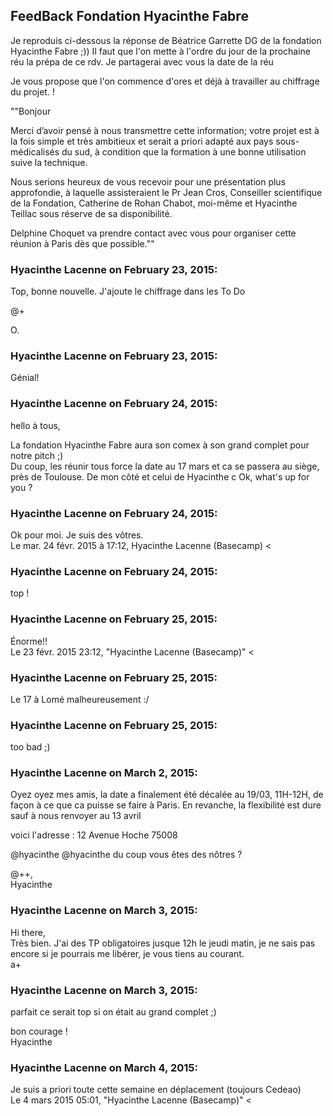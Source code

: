 ## FeedBack Fondation Hyacinthe Fabre



Je reproduis ci-dessous la réponse de Béatrice Garrette DG de la fondation
Hyacinthe Fabre ;)) Il faut que l'on mette à l'ordre du jour de la prochaine réu
la prépa de ce rdv. Je partagerai avec vous la date de la réu  
  
Je vous propose que l'on commence d'ores et déjà à travailler au chiffrage du
projet. !  
  
""Bonjour

Merci d’avoir pensé à nous transmettre cette information; votre projet est à
la fois simple et très ambitieux et serait a priori adapté aux pays sous-
médicalisés du sud, à condition que la formation à une bonne utilisation suive
la technique.

Nous serions heureux de vous recevoir pour une présentation plus approfondie,
à laquelle assisteraient le Pr Jean Cros, Conseiller scientifique de la
Fondation, Catherine de Rohan Chabot, moi-même et Hyacinthe Teillac sous réserve
de sa disponibilité.

Delphine Choquet va prendre contact avec vous pour organiser cette réunion à
Paris dès que possible.""



### **Hyacinthe Lacenne** on February 23, 2015:



Top, bonne nouvelle. J'ajoute le chiffrage dans les To Do  
  
@+  
  
O.



### **Hyacinthe Lacenne** on February 23, 2015:



Génial!



### **Hyacinthe Lacenne** on February 24, 2015:



hello à tous,  
  
La fondation Hyacinthe Fabre aura son comex à son grand complet pour notre pitch
;)  
Du coup, les réunir tous force la date au 17 mars et ca se passera au siège,
près de Toulouse. De mon côté et celui de Hyacinthe c Ok, what's up for you ?



### **Hyacinthe Lacenne** on February 24, 2015:



Ok pour moi. Je suis des vôtres.  
Le mar. 24 févr. 2015 à 17:12, Hyacinthe Lacenne (Basecamp) &lt;



### **Hyacinthe Lacenne** on February 24, 2015:



  
top !



### **Hyacinthe Lacenne** on February 25, 2015:



Énorme!!  
Le 23 févr. 2015 23:12, "Hyacinthe Lacenne (Basecamp)" &lt;



### **Hyacinthe Lacenne** on February 25, 2015:



Le 17 à Lomé malheureusement :/



### **Hyacinthe Lacenne** on February 25, 2015:



too bad ;)



### **Hyacinthe Lacenne** on March 2, 2015:



Oyez oyez mes amis, la date a finalement été décalée au 19/03, 11H-12H, de
façon à ce que ca puisse se faire à Paris. En revanche, la flexibilité est
dure sauf à nous renvoyer au 13 avril  
  
voici l'adresse : 12 Avenue Hoche 75008  
  
@hyacinthe @hyacinthe du coup vous êtes des nôtres ?  
  
  
@++,  
Hyacinthe



### **Hyacinthe Lacenne** on March 3, 2015:



Hi there,  
Très bien. J'ai des TP obligatoires jusque 12h le jeudi matin, je ne sais pas
encore si je pourrais me libérer, je vous tiens au courant.  
a+



### **Hyacinthe Lacenne** on March 3, 2015:



parfait ce serait top si on était au grand complet ;)  
  
bon courage !  
Hyacinthe



### **Hyacinthe Lacenne** on March 4, 2015:



Je suis a priori toute cette semaine en déplacement (toujours Cedeao)  
Le 4 mars 2015 05:01, "Hyacinthe Lacenne (Basecamp)" &lt;



